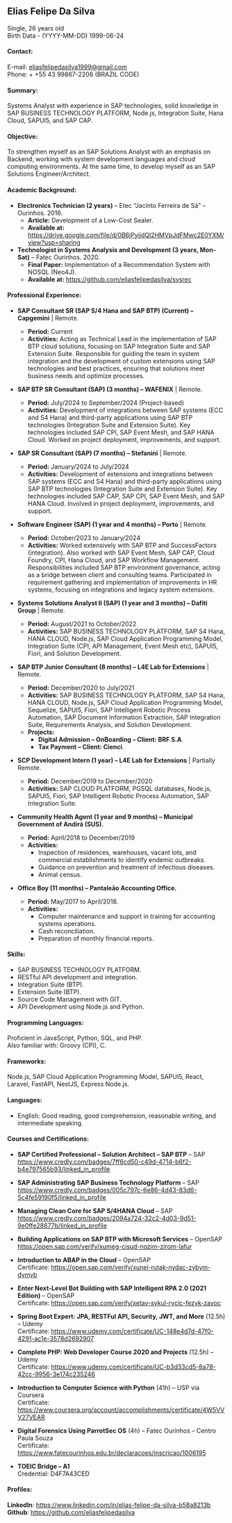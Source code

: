 ## Elias Felipe Da Silva  
Single, 26 years old  
Birth Data - (YYYY-MM-DD) 1999-06-24

#### Contact:  
E-mail: eliasfelipedasilva1999@gmail.com  
 Phone: + +55 43 99867-2206 (BRAZIL CODE)

#### Summary:  
Systems Analyst with experience in SAP technologies, solid knowledge in SAP BUSINESS TECHNOLOGY PLATFORM, Node.js, Integration Suite, Hana Cloud, SAPUI5, and SAP CAP.  

#### Objective:  
To strengthen myself as an SAP Solutions Analyst with an emphasis on Backend, working with system development languages and cloud computing environments. At the same time, to develop myself as an SAP Solutions Engineer/Architect.  

#### Academic Background:  
- **Electronics Technician (2 years)** – Etec “Jacinto Ferreira de Sá” – Ourinhos. 2016.  
  - **Article:** Development of a Low-Cost Sealer.  
  - **Available at:** https://drive.google.com/file/d/0B6jPyijdQl2HMVpJdFMwc2E0YXM/view?usp=sharing  
- **Technologist in Systems Analysis and Development (3 years, Mon-Sat)** – Fatec Ourinhos. 2020.  
  - **Final Paper:** Implementation of a Recommendation System with NOSQL (Neo4J).  
  - **Available at:** https://github.com/eliasfelipedasilva/sysrec  

#### Professional Experience:  
- **SAP Consultant SR (SAP S/4 Hana and SAP BTP) (Current) – Capgemini** | Remote.  
  * **Period:** Current  
  * **Activities:** Acting as Technical Lead in the implementation of SAP BTP cloud solutions, focusing on SAP Integration Suite and SAP Extension Suite. Responsible for guiding the team in system integration and the development of custom extensions using SAP technologies and best practices, ensuring that solutions meet business needs and optimize processes.  

- **SAP BTP SR Consultant (SAP) (3 months) – WAFENIX** | Remote.  
  * **Period:** July/2024 to September/2024 (Project-based)  
  * **Activities:** Development of integrations between SAP systems (ECC and S4 Hana) and third-party applications using SAP BTP technologies (Integration Suite and Extension Suite). Key technologies included SAP CPI, SAP Event Mesh, and SAP HANA Cloud. Worked on project deployment, improvements, and support.  

- **SAP SR Consultant (SAP) (7 months) – Stefanini** | Remote.  
  * **Period:** January/2024 to July/2024  
  * **Activities:** Development of extensions and integrations between SAP systems (ECC and S4 Hana) and third-party applications using SAP BTP technologies (Integration Suite and Extension Suite). Key technologies included SAP CAP, SAP CPI, SAP Event Mesh, and SAP HANA Cloud. Involved in project deployment, improvements, and support.  

- **Software Engineer (SAP) (1 year and 4 months) – Porto** | Remote.  
  * **Period:** October/2023 to January/2024  
  * **Activities:** Worked extensively with SAP BTP and SuccessFactors (integration). Also worked with SAP Event Mesh, SAP CAP, Cloud Foundry, CPI, Hana Cloud, and SAP Workflow Management. Responsibilities included SAP BTP environment governance, acting as a bridge between client and consulting teams. Participated in requirement gathering and implementation of improvements in HR systems, focusing on integrations and legacy system extensions.  

- **Systems Solutions Analyst II (SAP) (1 year and 3 months) – Dafiti Group** | Remote.  
  * **Period:** August/2021 to October/2022  
  * **Activities:** SAP BUSINESS TECHNOLOGY PLATFORM, SAP S4 Hana, HANA CLOUD, Node.js, SAP Cloud Application Programming Model, Integration Suite (CPI, API Management, Event Mesh etc), SAPUI5, Fiori, and Solution Development.  

- **SAP BTP Junior Consultant (8 months) – L4E Lab for Extensions** | Remote.  
  * **Period:** December/2020 to July/2021  
  * **Activities:** SAP BUSINESS TECHNOLOGY PLATFORM, SAP S4 Hana, HANA CLOUD, Node.js, SAP Cloud Application Programming Model, Sequelize, SAPUI5, Fiori, SAP Intelligent Robotic Process Automation, SAP Document Information Extraction, SAP Integration Suite, Requirements Analysis, and Solution Development.  
  * **Projects:**  
    * **Digital Admission – OnBoarding – Client: BRF S.A**.  
    * **Tax Payment – Client: Cienci**.  

- **SCP Development Intern (1 year) – L4E Lab for Extensions** | Partially Remote.  
  * **Period:** December/2019 to December/2020  
  * **Activities:** SAP CLOUD PLATFORM, PGSQL databases, Node.js, SAPUI5, Fiori, SAP Intelligent Robotic Process Automation, SAP Integration Suite.  

- **Community Health Agent (1 year and 9 months) – Municipal Government of Andirá (SUS).**  
  * **Period:** April/2018 to December/2019  
  * **Activities:**  
    * Inspection of residences, warehouses, vacant lots, and commercial establishments to identify endemic outbreaks.  
    * Guidance on prevention and treatment of infectious diseases.  
    * Animal census.  

- **Office Boy (11 months) – Pantaleão Accounting Office.**  
  * **Period:** May/2017 to April/2018.  
  * **Activities:**  
    * Computer maintenance and support in training for accounting systems operations.  
    * Cash reconciliation.  
    * Preparation of monthly financial reports.  

#### Skills:  
- SAP BUSINESS TECHNOLOGY PLATFORM.  
- RESTful API development and integration.  
- Integration Suite (BTP).  
- Extension Suite (BTP).  
- Source Code Management with GIT.  
- API Development using Node.js and Python.  

#### Programming Languages:  
Proficient in JavaScript, Python, SQL, and PHP.  
Also familiar with: Groovy (CPI), C.  

#### Frameworks:  
Node.js, SAP Cloud Application Programming Model, SAPUI5, React, Laravel, FastAPI, NestJS, Express Node.js.  

#### Languages:  
- English: Good reading, good comprehension, reasonable writing, and intermediate speaking.  

#### Courses and Certifications:  
- **SAP Certified Professional – Solution Architect – SAP BTP** – SAP  
  https://www.credly.com/badges/7ff6cd50-c49d-4714-b6f2-b4e797565b93/linked_in_profile  

- **SAP Administrating SAP Business Technology Platform** – SAP  
  https://www.credly.com/badges/005c797c-6e86-4d43-83d6-5c4fe59190f5/linked_in_profile  

- **Managing Clean Core for SAP S/4HANA Cloud** – SAP  
  https://www.credly.com/badges/2094a724-32c2-4d03-9d51-9e0ffe28677b/linked_in_profile  

- **Building Applications on SAP BTP with Microsoft Services** – OpenSAP  
  https://open.sap.com/verify/xumeg-cisud-nozim-zirom-lafur  

- **Introduction to ABAP in the Cloud** – OpenSAP  
  Certificate: https://open.sap.com/verify/xunel-rutak-nydac-zybym-dymyb  

- **Enter Next-Level Bot Building with SAP Intelligent RPA 2.0 (2021 Edition)** – OpenSAP  
  Certificate: https://open.sap.com/verify/xetav-sykul-rycic-fezyk-zavoc  

- **Spring Boot Expert: JPA, RESTFul API, Security, JWT, and More** (12.5h) – Udemy  
  Certificate: https://www.udemy.com/certificate/UC-148e4d7d-47f0-4291-ac1e-3578d2692907  

- **Complete PHP: Web Developer Course 2020 and Projects** (12.5h) – Udemy  
  Certificate: https://www.udemy.com/certificate/UC-b3d33cd5-8a78-42cc-9956-3e174c235246  

- **Introduction to Computer Science with Python** (41h) – USP via Coursera  
  Certificate: https://www.coursera.org/account/accomplishments/certificate/4W5VVV27VEAR  

- **Digital Forensics Using ParrotSec OS** (4h) – Fatec Ourinhos – Centro Paula Souza  
  Certificate: https://www.fatecourinhos.edu.br/declaracoes/inscricao/1006195  

- **TOEIC Bridge – A1**  
  Credential: D4F7A43CED  

#### Profiles:  
**LinkedIn**: https://www.linkedin.com/in/elias-felipe-da-silva-b58a8213b  
**Github**: https://github.com/eliasfelipedasilva  
